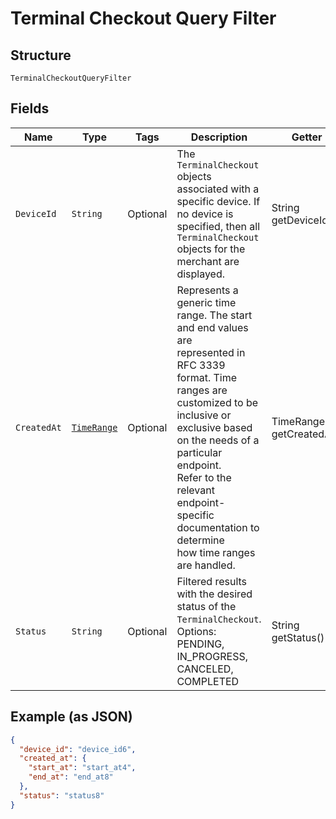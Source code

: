 
# Terminal Checkout Query Filter

## Structure

`TerminalCheckoutQueryFilter`

## Fields

| Name | Type | Tags | Description | Getter |
|  --- | --- | --- | --- | --- |
| `DeviceId` | `String` | Optional | The `TerminalCheckout` objects associated with a specific device. If no device is specified, then all<br>`TerminalCheckout` objects for the merchant are displayed. | String getDeviceId() |
| `CreatedAt` | [`TimeRange`](/doc/models/time-range.md) | Optional | Represents a generic time range. The start and end values are<br>represented in RFC 3339 format. Time ranges are customized to be<br>inclusive or exclusive based on the needs of a particular endpoint.<br>Refer to the relevant endpoint-specific documentation to determine<br>how time ranges are handled. | TimeRange getCreatedAt() |
| `Status` | `String` | Optional | Filtered results with the desired status of the `TerminalCheckout`.<br>Options: PENDING, IN_PROGRESS, CANCELED, COMPLETED | String getStatus() |

## Example (as JSON)

```json
{
  "device_id": "device_id6",
  "created_at": {
    "start_at": "start_at4",
    "end_at": "end_at8"
  },
  "status": "status8"
}
```

